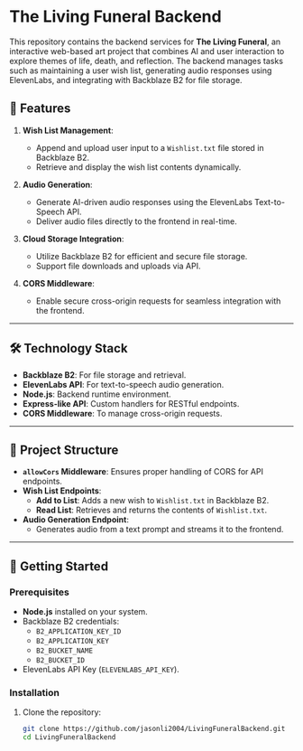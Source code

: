 # The Living Funeral Backend

This repository contains the backend services for **The Living Funeral**, an interactive web-based art project that combines AI and user interaction to explore themes of life, death, and reflection. The backend manages tasks such as maintaining a user wish list, generating audio responses using ElevenLabs, and integrating with Backblaze B2 for file storage.

## 🌟 Features

1. **Wish List Management**:
   - Append and upload user input to a `Wishlist.txt` file stored in Backblaze B2.
   - Retrieve and display the wish list contents dynamically.

2. **Audio Generation**:
   - Generate AI-driven audio responses using the ElevenLabs Text-to-Speech API.
   - Deliver audio files directly to the frontend in real-time.

3. **Cloud Storage Integration**:
   - Utilize Backblaze B2 for efficient and secure file storage.
   - Support file downloads and uploads via API.

4. **CORS Middleware**:
   - Enable secure cross-origin requests for seamless integration with the frontend.

---

## 🛠️ Technology Stack

- **Backblaze B2**: For file storage and retrieval.
- **ElevenLabs API**: For text-to-speech audio generation.
- **Node.js**: Backend runtime environment.
- **Express-like API**: Custom handlers for RESTful endpoints.
- **CORS Middleware**: To manage cross-origin requests.

---

## 📂 Project Structure

- **`allowCors` Middleware**: Ensures proper handling of CORS for API endpoints.
- **Wish List Endpoints**:
  - **Add to List**: Adds a new wish to `Wishlist.txt` in Backblaze B2.
  - **Read List**: Retrieves and returns the contents of `Wishlist.txt`.
- **Audio Generation Endpoint**:
  - Generates audio from a text prompt and streams it to the frontend.

---

## 🚀 Getting Started

### Prerequisites

- **Node.js** installed on your system.
- Backblaze B2 credentials:
  - `B2_APPLICATION_KEY_ID`
  - `B2_APPLICATION_KEY`
  - `B2_BUCKET_NAME`
  - `B2_BUCKET_ID`
- ElevenLabs API Key (`ELEVENLABS_API_KEY`).

### Installation

1. Clone the repository:

   ```bash
   git clone https://github.com/jasonli2004/LivingFuneralBackend.git
   cd LivingFuneralBackend
